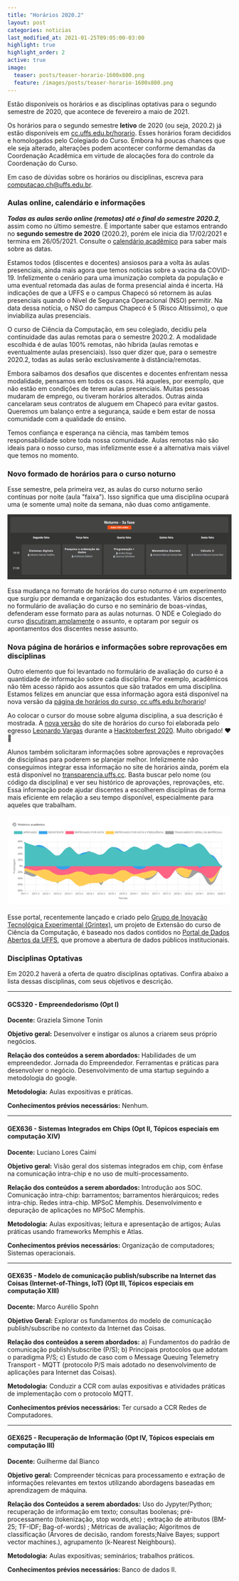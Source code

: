 ```yaml
---
title: "Horários 2020.2"
layout: post
categories: noticias
last_modified_at: 2021-01-25T09:05:00-03:00
highlight: true
highlight_order: 2
active: true
image:
  teaser: posts/teaser-horario-1600x800.png
  feature: /images/posts/teaser-horario-1600x800.png
---
```


Estão disponíveis os horários e as disciplinas optativas para o segundo semestre de 2020, que acontece de fevereiro a maio de 2021.

Os horários para o segundo semestre **letivo** de 2020 (ou seja, 2020.2) já estão disponíveis em [cc.uffs.edu.br/horario](https://cc.uffs.edu.br/horario/). Esses horários foram decididos e homologados pelo Colegiado do Curso. Embora há poucas chances que ele seja alterado, alterações podem acontecer conforme demandas da Coordenação Acadêmica em virtude de alocações fora do controle da Coordenação do Curso.

Em caso de dúvidas sobre os horários ou disciplinas, escreva para [computacao.ch@uffs.edu.br](mailto:computacao.ch@uffs.edu.br).

### Aulas online, calendário e informações

***Todas as aulas serão online (remotas) até o final do semestre 2020.2***, assim como no último semestre. É importante saber que estamos entrando no **segundo semestre de 2020** (2020.2), porém ele inicia dia 17/02/2021 e termina em 26/05/2021. Consulte o [calendário acadêmico](https://www.uffs.edu.br/atos-normativos/portaria/gr/2020-1375) para saber mais sobre as datas.

Estamos todos (discentes e docentes) ansiosos para a volta às aulas presenciais, ainda mais agora que temos noticias sobre a vacina da COVID-19. Infelizmente o cenário para uma imunização completa da população e uma eventual retomada das aulas de forma presencial ainda é incerta. Há indicações de que a UFFS e o campus Chapecó só retornem às aulas presenciais quando o Nível de Segurança Operacional (NSO) permitir. Na data dessa notícia, o NSO do campus Chapecó é 5 (Risco Altíssimo), o que inviabiliza aulas presenciais.

O curso de Ciência da Computação, em seu colegiado, decidiu pela continuidade das aulas remotas para o semestre 2020.2. A modalidade escolhida é de aulas 100% remotas, não híbrida (aulas remotas e eventualmente aulas presenciais). Isso quer dizer que, para o semestre 2020.2, todas as aulas serão exclusivamente à distância/remotas.

Embora saibamos dos desafios que discentes e docentes enfrentam nessa modalidade, pensamos em todos os casos. Há aqueles, por exemplo, que não estão em condições de terem aulas presenciais. Muitas pessoas mudaram de emprego, ou tiveram horários alterados. Outras ainda cancelaram seus contratos de aluguem em Chapecó para evitar gastos. Queremos um balanço entre a segurança, saúde e bem estar de nossa comunidade com a qualidade do ensino.

Temos confiança e esperança na ciência, mas também temos responsabilidade sobre toda nossa comunidade. Aulas remotas não são ideais para o nosso curso, mas infelizmente esse é a alternativa mais viável que temos no momento.

### Novo formado de horários para o curso noturno

Esse semestre, pela primeira vez, as aulas do curso noturno serão contínuas por noite (aula "faixa"). Isso significa que uma disciplina ocupará uma (e somente uma) noite da semana, não duas como antigamente.

![Tabela de horários com aulas contínuas no período noturno](/images/posts/aula-faixa-noturno.png)

Essa mudança no formato de horários do curso noturno é um experimento que surgiu por demanda e organização dos estudantes. Vários discentes, no formulário de avaliação do curso e no seminário de boas-vindas, defenderam esse formato para as aulas noturnas. O NDE e Colegiado do curso [discutiram amplamente](https://github.com/ccuffs/curso/issues/53) o assunto, e optaram por seguir os apontamentos dos discentes nesse assunto.

### Nova página de horários e informações sobre reprovações em disciplinas

Outro elemento que foi levantado no formulário de avaliação do curso é a quantidade de informação sobre cada disciplina. Por exemplo, acadêmicos não têm acesso rápido aos assuntos que são tratados em uma disciplina. Estamos felizes em anunciar que essa informação agora está disponível na nova versão da [página de horários do curso, cc.uffs.edu.br/horario](https://cc.uffs.edu.br/horario/)!

Ao colocar o cursor do mouse sobre alguma disciplina, a sua descrição é mostrada. A [nova versão](https://github.com/ccuffs/horario) do site de horários do curso foi elaborada pelo egresso [Leonardo Vargas](https://github.com/LeeonardoVargas) durante a [Hacktoberfest 2020](http://uffs.cc/hacktoberfest). Muito obrigado! ❤🎉

Alunos também solicitaram informações sobre aprovações e reprovações de disciplinas para poderem se planejar melhor. Infelizmente não conseguimos integrar essa informação no site de horários ainda, porém ela está disponível no [transparencia.uffs.cc](https://transparencia.uffs.cc). Basta buscar pelo nome (ou código da disciplina) e ver seu histórico de aprovações, reprovações, etc. Essa informação pode ajudar discentes a escolherem disciplinas de forma mais eficiente em relação a seu tempo disponível, especialmente para aqueles que trabalham.

![Gráfico com aprovações, reprovações e desistências de uma disciplina](/images/posts/transparencia-ccr.png)

Esse portal, recentemente lançado e criado pelo [Grupo de Inovação Tecnológica Experimental (Grintex)](https://grintex.uffs.cc), um projeto de Extensão do curso de Ciência da Computação, é baseado nos dados contidos no [Portal de Dados Abertos da UFFS](https://dados.uffs.edu.br), que promove a abertura de dados públicos institucionais.

### Disciplinas Optativas

Em 2020.2 haverá a oferta de quatro disciplinas optativas. Confira abaixo a lista dessas disciplinas, com seus objetivos e descrição.

---

#### GCS320 - Empreendedorismo (Opt I)

**Docente:** Graziela Simone Tonin

**Objetivo geral:**
Desenvolver e instigar os alunos a criarem seus próprio negócios.

**Relação dos conteúdos a serem abordados:**
Habilidades de um empreendedor. Jornada do Empreendedor. Ferramentas e práticas para desenvolver o negócio. Desenvolvimento de uma startup seguindo a metodologia do google.

**Metodologia:**
Aulas expositivas e práticas.

**Conhecimentos prévios necessários:**
Nenhum.

---

#### GEX636 - Sistemas Integrados em Chips (Opt II, Tópicos especiais em computação XIV)

**Docente:**
Luciano Lores Caimi

**Objetivo geral:**
Visão geral dos sistemas integrados em chip, com ênfase na comunicação intra-chip e no uso de multi-processamento.

**Relação dos conteúdos a serem abordados:**
Introdução aos SOC. Comunicação intra-chip: barramentos; barramentos hierárquicos; redes intra-chip. Redes intra-chip. MPSoC Memphis. Desenvolvimento e depuração de aplicações no MPSoC Memphis.


**Metodologia:**
Aulas expositivas; leitura e apresentação de artigos; Aulas práticas usando frameworks Memphis e Atlas.

**Conhecimentos prévios necessários:**
Organização de computadores; Sistemas operacionais.

---

#### GEX635 - Modelo de comunicação publish/subscribe na Internet das Coisas (Internet-of-Things, IoT) (Opt III, Tópicos especiais em computação XIII)

**Docente:**
Marco Aurélio Spohn 

**Objetivo Geral:**
Explorar os fundamentos do modelo de comunicação  publish/subscribe no contexto da Internet das Coisas.

**Relação dos conteúdos a serem abordados:**
a) Fundamentos do padrão de comunicação publish/subscribe (P/S); b) Principais protocolos que adotam o paradigma P/S; c) Estudo de caso com o Message Queuing Telemetry Transport - MQTT (protocolo P/S mais adotado no desenvolvimento de aplicações para Internet das Coisas).

**Metodologia:**
Conduzir a CCR com aulas expositivas e atividades práticas de implementação com o protocolo MQTT. 

**Conhecimentos prévios necessários:**
Ter cursado a CCR Redes de Computadores. 

---

#### GEX625 - Recuperação de Informação (Opt IV, Tópicos especiais em computação III)

**Docente:** Guilherme dal Bianco

**Objetivo geral:**
Compreender técnicas para processamento e  extração de informações relevantes em textos utilizando abordagens baseadas em aprendizagem de máquina.

**Relação dos Conteúdos a serem abordados:**
Uso do Jypyter/Python; recuperação de informação em texto; consultas boolenas; pré-processamento (tokenização, stop words,etc) ; extração de atributos  (BM-25; TF-IDF; Bag-of-words) ; Métricas de avaliação; Algoritmos de classificação (Árvores de decisão, random forests;Naïve Bayes; support vector machines.), agrupamento (k-Nearest Neighbours).

**Metodologia:**
Aulas expositivas; seminários; trabalhos práticos.

**Conhecimentos prévios necessários:**
Banco de dados II.

